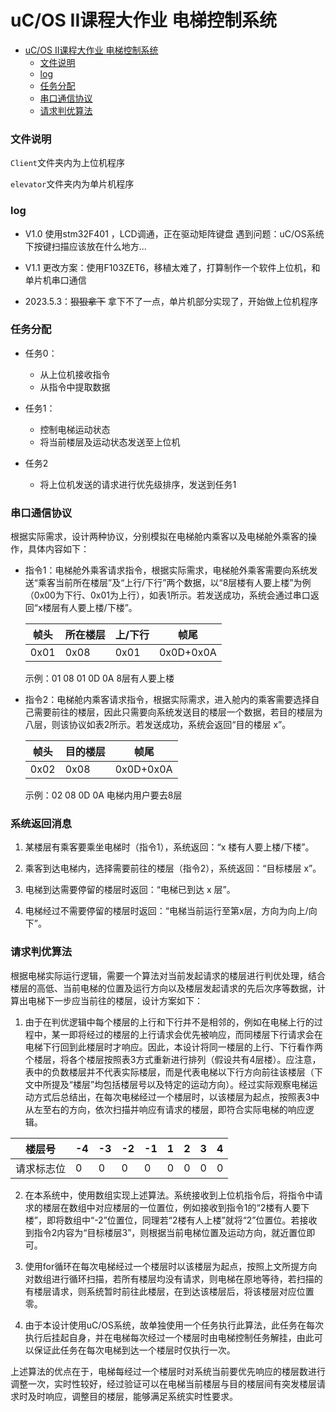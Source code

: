 # uC/OS II课程大作业 电梯控制系统

- [uC/OS II课程大作业 电梯控制系统](#ucos-ii课程大作业-电梯控制系统)
    - [文件说明](#文件说明)
    - [log](#log)
    - [任务分配](#任务分配)
    - [串口通信协议](#串口通信协议)
    - [请求判优算法](#请求判优算法)


### 文件说明

`Client`文件夹内为上位机程序

`elevator`文件夹内为单片机程序    

### log

* V1.0 使用stm32F401 ，LCD调通，正在驱动矩阵键盘
  	遇到问题：uC/OS系统下按键扫描应该放在什么地方...
* V1.1 更改方案：使用F103ZET6，移植太难了，打算制作一个软件上位机，和单片机串口通信

* 2023.5.3：~~狠狠拿下~~  拿下不了一点，单片机部分实现了，开始做上位机程序

### 任务分配

* 任务0：
  * 从上位机接收指令
  * 从指令中提取数据

* 任务1：
  * 控制电梯运动状态
  * 将当前楼层及运动状态发送至上位机

* 任务2
  * 将上位机发送的请求进行优先级排序，发送到任务1

### 串口通信协议

根据实际需求，设计两种协议，分别模拟在电梯舱内乘客以及电梯舱外乘客的操作，具体内容如下：

* 指令1：电梯舱外乘客请求指令，根据实际需求，电梯舱外乘客需要向系统发送“乘客当前所在楼层”及“上行/下行”两个数据，以“8层楼有人要上楼”为例（0x00为下行、0x01为上行），如表1所示。若发送成功，系统会通过串口返回“x楼层有人要上楼/下楼”。

  | 帧头 | 所在楼层 | 上/下行 |   帧尾    |
  | ---- | -------- | ------- | :-------: |
  | 0x01 | 0x08     | 0x01    | 0x0D+0x0A |

  示例：01 08 01 0D 0A		8层有人要上楼

* 指令2：电梯舱内乘客请求指令，根据实际需求，进入舱内的乘客需要选择自己需要前往的楼层，因此只需要向系统发送目的楼层一个数据，若目的楼层为八层，则该协议如表2所示。若发送成功，系统会返回“目的楼层 x”。

  | 帧头 | 目的楼层 | 帧尾      |
  | :--: | -------- | --------- |
  | 0x02 | 0x08     | 0x0D+0x0A |

  示例：02 08 0D 0A			电梯内用户要去8层
  
  

### 系统返回消息

1) 某楼层有乘客要乘坐电梯时（指令1），系统返回：“x 楼有人要上楼/下楼”。

2) 乘客到达电梯内，选择需要前往的楼层（指令2），系统返回：“目标楼层 x”。

3) 电梯到达需要停留的楼层时返回：“电梯已到达 x 层”。

4) 电梯经过不需要停留的楼层时返回：“电梯当前运行至第x层，方向为向上/向下”。

### 请求判优算法

​		根据电梯实际运行逻辑，需要一个算法对当前发起请求的楼层进行判优处理，结合楼层的高低、当前电梯的位置及运行方向以及楼层发起请求的先后次序等数据，计算出电梯下一步应当前往的楼层，设计方案如下：

1. 由于在判优逻辑中每个楼层的上行和下行并不是相邻的，例如在电梯上行的过程中，某一即将经过的楼层的上行请求会优先被响应，而同楼层下行请求会在电梯下行回到此楼层时才响应。因此，本设计将同一楼层的上行、下行看作两个楼层，将各个楼层按照表3方式重新进行排列（假设共有4层楼）。应注意，表中的负数楼层并不代表实际楼层，而是代表电梯以下行方向前往该楼层（下文中所提及“楼层”均包括楼层号以及特定的运动方向）。经过实际观察电梯运动方式后总结出，在每次电梯经过一个楼层时，以该楼层为起点，按照表3中从左至右的方向，依次扫描并响应有请求的楼层，即符合实际电梯的响应逻辑。

| 楼层号     | -4   | -3   | -2   | -1   |  1   | 2    | 3    | 4    |
| ---------- | ---- | ---- | ---- | ---- | :--: | ---- | ---- | ---- |
| 请求标志位 | 0    | 0    | 0    | 0    |  0   | 0    | 0    | 0    |

2. 在本系统中，使用数组实现上述算法。系统接收到上位机指令后，将指令中请求的楼层在数组中对应楼层的一位置位，例如接收到指令1的“2楼有人要下楼”，即将数组中“-2”位置位，同理若“2楼有人上楼”就将“2”位置位。若接收到指令2内容为“目标楼层3”，则根据当前电梯位置及运动方向，就近置位即可。

3. 使用for循环在每次电梯经过一个楼层时以该楼层为起点，按照上文所提方向对数组进行循环扫描，若所有楼层均没有请求，则电梯在原地等待，若扫描的有楼层请求，则系统暂时前往此楼层，在到达该楼层后，将该楼层对应位置零。

4. 由于本设计使用uC/OS系统，故单独使用一个任务执行此算法，此任务在每次执行后挂起自身，并在电梯每次经过一个楼层时由电梯控制任务解挂，由此可以保证此任务在每次电梯到达一个楼层时仅执行一次。

​		上述算法的优点在于，电梯每经过一个楼层时对系统当前要优先响应的楼层数进行调整一次，实时性较好，经过验证可以在电梯当前楼层与目的楼层间有突发楼层请求时及时响应，调整目的楼层，能够满足系统实时性要求。
